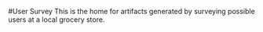 #User Survey
This is the home for artifacts generated by surveying possible users at a local grocery store. 
